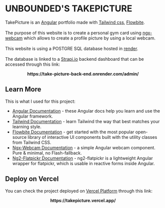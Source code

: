 # UNBOUNDED'S TAKEPICTURE

TakePicture is an [Angular](https://angular.io/) portfolio made with [Tailwind css](https://tailwindcss.com/), [Flowbite](https://flowbite.com/).
<br /><br />
The purpose of this website is to create a personal gym card using [ngx-webcam](https://www.npmjs.com/package/ngx-webcam) which allows to create a profile picture by using a local webcam.
<br /><br />
This website is using a POSTGRE SQL database hosted in [render](https://render.com/).
<br /><br />
The database is linked to a [Strapi.io](https://strapi.io/) backend dashboard that can be accessed through this link:
<p align="center">
  <b>https://take-picture-back-end.onrender.com/admin/</b>
</p>

## Learn More

This is what I used for this project:

- [Angular Documentation](https://angular.io/docs) - these Angular docs help you learn and use the Angular framework.
- [Tailwind Documentation](https://v2.tailwindcss.com/docs) - learn Tailwind the way that best matches your learning style.
- [Flowbite Documentation](https://flowbite.com/docs/getting-started/introduction/) - get started with the most popular open-source library of interactive UI components built with the utility classes from Tailwind CSS.
- [Ngx-Webcam Documentation](https://www.npmjs.com/package/ngx-webcam) - a simple Angular webcam component. Pure & minimal, no Flash-fallback.
- [Ng2-Flatpickr Documentation](https://www.npmjs.com/package/ng2-flatpickr) - ng2-flatpickr is a lightweight Angular wrapper for flatpickr, which is usable in reactive forms inside Angular.

## Deploy on Vercel

You can check the project deployed on [Vercel Platform](https://vercel.com/new?utm_medium=default-template&filter=next.js&utm_source=create-next-app&utm_campaign=create-next-app-readme) through this link:
<p align="center">
  <b>https://takepicture.vercel.app/</b>
</p>
